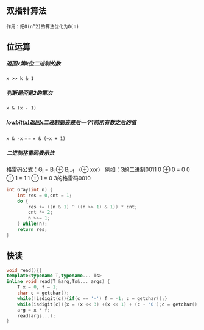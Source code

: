 ## 双指针算法

`作用：把O(n^2)的算法优化为O(n)`

## 位运算

##### 返回x第k位二进制的数

`x >> k & 1`

##### 判断是否是2的幂次

`x & (x - 1)`

##### lowbit(x)返回x二进制删去最后一个1前所有数之后的值

`x & -x`	==		`x & (~x + 1)`


##### 二进制格雷码表示法

格雷码公式：G<sub>i</sub> = B<sub>i</sub> ⊕ B<sub>i+1</sub>		（⊕ xor）
例如：3的二进制0011
0 ⊕ 0 = 0
0 ⊕ 1 = 1
1 ⊕ 1 = 0
3的格雷码0010

```cpp
int Gray(int n) {
    int res = 0,cnt = 1;
    do {
        res += ((n & 1) ^ ((n >> 1) & 1)) * cnt;
        cnt *= 2;
        n >>= 1;
    } while(n);
    return res;
}
```

## 快读

```cpp
void read(){}
template<typename T,typename... Ts>
inline void read(T &arg,Ts&... args) {
    T x = 0, f = 1;
    char c = getchar();
    while(!isdigit(c)){if(c == '-') f = -1; c = getchar();}
    while(isdigit(c)){x = (x << 3) +(x << 1) + (c - '0');c = getchar();}
    arg = x * f;
    read(args...);
}
```

